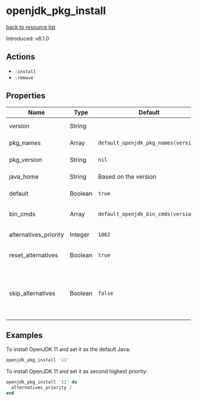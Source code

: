 
# openjdk_pkg_install

[back to resource list](https://github.com/sous-chefs/java#resources)

Introduced: v8.1.0

## Actions

- `:install`
- `:remove`

## Properties

| Name                  | Type    | Default                              | Description                                         |
| --------------------- | ------- | ------------------------------------ | --------------------------------------------------- |
| version               | String  |                                      | Java major version to install                       |
| pkg_names             | Array   | `default_openjdk_pkg_names(version)` | List of packages to install                         |
| pkg_version           | String  | `nil`                                | Package version to install                          |
| java_home             | String  | Based on the version                 | Set to override the java_home                       |
| default               | Boolean | `true`                               | Whether to set this as the default Java             |
| bin_cmds              | Array   | `default_openjdk_bin_cmds(version)`  | A list of bin_cmds based on the version and variant |
| alternatives_priority | Integer | `1062`                               | Alternatives priority to set for this Java          |
| reset_alternatives    | Boolean | `true`                               | Whether to reset alternatives before setting        |
| skip_alternatives     | Boolean | `false`                              | Whether to skip management of alternatives (makes `default`, `bin_cmds`, `alternatives_priority`, `reset_alternatives` irrelevant) |

## Examples

To install OpenJDK 11 and set it as the default Java:

```ruby
openjdk_pkg_install '11'
```

To install OpenJDK 11 and set it as second highest priority:

```ruby
openjdk_pkg_install '11' do
  alternatives_priority 2
end
```
